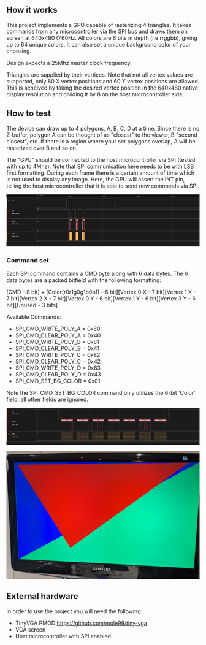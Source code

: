 <!---

This file is used to generate your project datasheet. Please fill in the information below and delete any unused
sections.

You can also include images in this folder and reference them in the markdown. Each image must be less than
512 kb in size, and the combined size of all images must be less than 1 MB.
-->

## How it works

This project implements a GPU capable of rasterizing 4 triangles. It takes commands from any microcontroller via the SPI bus and draws them on screen at
640x480 @60Hz. All colors are 6 bits in depth (i.e rrggbb), giving up to 64 unique colors. It can also set a unique background color of your choosing.


Design expects a 25Mhz master clock frequency.


Triangles are supplied by their vertices. Note that not all vertex values are supported, only 80 X vertex positions and 60 Y vertex positions are allowed. This is acheived by taking the desired vertex position in the 640x480 native display resolution and dividing it by 8 on the host microcontroller side.

## How to test

The device can draw up to 4 polygons, A, B, C, D at a time. Since there is no Z-buffer, polygon A can be thought of as "closest" to the viewer, B "second closest", etc. If there is a region where your set polygons overlap, A will be rasterized over B and so on.

The "GPU" should be connected to the host microcontroller via SPI (tested with up to 4Mhz). Note that SPI communication here needs to be with LSB first formatting.
During each frame there is a certain amount of time which is not used to display any image. Here, the GPU will assert the INT pin, telling the host microcontroller that it is able to send new commands via SPI.

![image](SPI.png)

### Command set

Each SPI command contains a CMD byte along with 6 data bytes. The 6 data bytes are a packed bitfield with the following formatting:

[CMD - 8 bit] + [Color(r0r1g0g1b0b1) - 6 bit][Vertex 0 X - 7 bit][Vertex 1 X - 7 bit][Vertex 2 X - 7 bit][Vertex 0 Y - 6 bit][Vertex 1 Y - 6 bit][Vertex 3 Y - 6 bit][Unused - 3 bits]

Available Commands:
 - SPI_CMD_WRITE_POLY_A = 0x80
 - SPI_CMD_CLEAR_POLY_A = 0x40
 - SPI_CMD_WRITE_POLY_B = 0x81
 - SPI_CMD_CLEAR_POLY_B = 0x41
 - SPI_CMD_WRITE_POLY_C = 0x82
 - SPI_CMD_CLEAR_POLY_C = 0x42
 - SPI_CMD_WRITE_POLY_D = 0x83
 - SPI_CMD_CLEAR_POLY_D = 0x43
 - SPI_CMD_SET_BG_COLOR = 0x01

Note the SPI_CMD_SET_BG_COLOR command only utilizes the 6-bit 'Color' field, all other fields are ignored.

![image](SPI_example.png)

![image](triangles.jpg)


## External hardware

In order to use the project you will need the following:
- TinyVGA PMOD https://github.com/mole99/tiny-vga
- VGA screen
- Host microcontroller with SPI enabled
